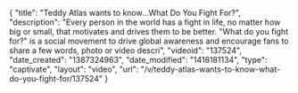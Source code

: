 {
    "title": "Teddy Atlas wants to know...What Do You Fight For?",
    "description": "Every person in the world has a fight in life, no matter how big or small, that motivates and drives them to be better.  \"What do you fight for?\" is a social movement to drive global awareness and encourage fans to share a few words, photo or video descri",
    "videoid": "137524",
    "date_created": "1387324963",
    "date_modified": "1418181134",
    "type": "captivate",
    "layout": "video",
    "url": "\/v\/teddy-atlas-wants-to-know-what-do-you-fight-for\/137524"
}